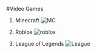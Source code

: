 #Video Games


1. Minecraft
![MC](https://cdn.mos.cms.futurecdn.net/tAPb5nKEYXMxtZucUyixRg.jpg)

2. Roblox
![roblox](https://media.wired.com/photos/604be13a1d09b7f18fe49d6c/2:1/w_1919,h_959,c_limit/Gear-Roblox-jailbreak_1920x1080.jpg)

3. League of Legends
![League](https://styles.redditmedia.com/t5_2rfxx/styles/communityIcon_9yj66cjf8oq61.png?width=256&s=c0afcd1490e52c1641a698b5453570b7bec50b11)
